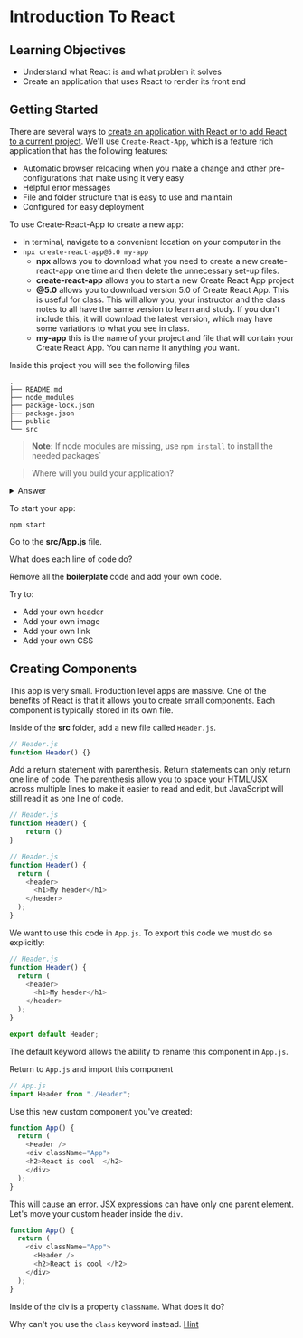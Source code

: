 # Introduction To React

## Learning Objectives

- Understand what React is and what problem it solves
- Create an application that uses React to render its front end

## Getting Started

There are several ways to [create an application with React or to add React to a current project](https://reactjs.org/docs/getting-started.html). We'll use `Create-React-App`, which is a feature rich application that has the following features:

- Automatic browser reloading when you make a change and other pre-configurations that make using it very easy
- Helpful error messages
- File and folder structure that is easy to use and maintain
- Configured for easy deployment

To use Create-React-App to create a new app:

- In terminal, navigate to a convenient location on your computer in the
- `npx create-react-app@5.0 my-app`
  - **npx** allows you to download what you need to create a new create-react-app one time and then delete the unnecessary set-up files.
  - **create-react-app** allows you to start a new Create React App project
  - **@5.0** allows you to download version 5.0 of Create React App. This is useful for class. This will allow you, your instructor and the class notes to all have the same version to learn and study. If you don't include this, it will download the latest version, which may have some variations to what you see in class.
  - **my-app** this is the name of your project and file that will contain your Create React App. You can name it anything you want.

Inside this project you will see the following files

```
.
├── README.md
├── node_modules
├── package-lock.json
├── package.json
├── public
└── src
```

> **Note:** If node modules are missing, use `npm install` to install the needed packages`

> Where will you build your application?

<details><summary>Answer</summary>

You will work inside the `src` folder.

You can also go into the `public` and change information in the `head` of the `index.html` file. For example, you can change the name of the app from `React App` to whatever you want.

</details>

To start your app:

```
npm start
```

Go to the **src/App.js** file.

What does each line of code do?

Remove all the **boilerplate** code and add your own code.

Try to:

- Add your own header
- Add your own image
- Add your own link
- Add your own CSS

## Creating Components

This app is very small. Production level apps are massive. One of the benefits of React is that it allows you to create small components. Each component is typically stored in its own file.

Inside of the **src** folder, add a new file called `Header.js`.

```js
// Header.js
function Header() {}
```

Add a return statement with parenthesis. Return statements can only return one line of code. The parenthesis allow you to space your HTML/JSX across multiple lines to make it easier to read and edit, but JavaScript will still read it as one line of code.

```js
// Header.js
function Header() {
    return ()
}
```

```js
// Header.js
function Header() {
  return (
    <header>
      <h1>My header</h1>
    </header>
  );
}
```

We want to use this code in `App.js`. To export this code we must do so explicitly:

```js
// Header.js
function Header() {
  return (
    <header>
      <h1>My header</h1>
    </header>
  );
}

export default Header;
```

The default keyword allows the ability to rename this component in `App.js`.

Return to `App.js` and import this component

```js
// App.js
import Header from "./Header";
```

Use this new custom component you've created:

```js
function App() {
  return (
    <Header />
    <div className="App">
    <h2>React is cool  </h2>
    </div>
  );
}
```

This will cause an error. JSX expressions can have only one parent element. Let's move your custom header inside the `div`.

```js
function App() {
  return (
    <div className="App">
      <Header />
      <h2>React is cool </h2>
    </div>
  );
}
```

Inside of the div is a property `className`. What does it do?

Why can't you use the `class` keyword instead. [Hint](https://www.w3schools.com/js/js_reserved.asp)

